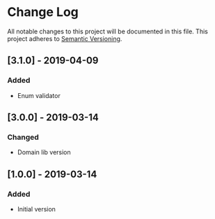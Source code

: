 # Change Log
All notable changes to this project will be documented in this file.
This project adheres to [Semantic Versioning](http://semver.org/).

## [3.1.0] - 2019-04-09
### Added
- Enum validator

## [3.0.0] - 2019-03-14
### Changed
- Domain lib version

## [1.0.0] - 2019-03-14
### Added
- Initial version
